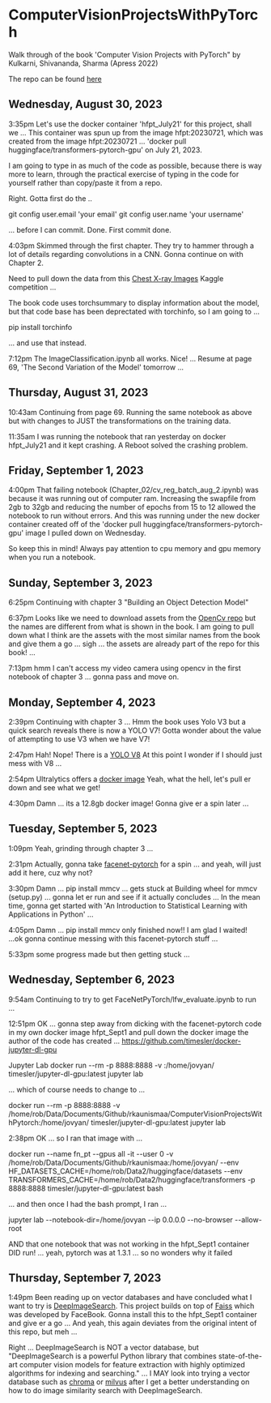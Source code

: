 # ComputerVisionProjectsWithPyTorch

Walk through of the book 'Computer Vision Projects with PyTorch" by Kulkarni, Shivananda, Sharma (Apress 2022)

The repo can be found [here](https://github.com/apress/computer-vision-projects-with-pytorch)

## Wednesday, August 30, 2023

3:35pm Let's use the docker container 'hfpt_July21' for this project, shall we ... This container was spun up from the image hfpt:20230721, which was created from the image hfpt:20230721 ... 'docker pull huggingface/transformers-pytorch-gpu' on July 21, 2023.

I am going to type in as much of the code as possible, because there is way more to learn, through the practical exercise of typing in the code for yourself rather than copy/paste it from a repo. 

Right. Gotta first do the ..

git config user.email 'your email'
git config user.name 'your username'

... before I can commit. Done. First commit done. 

4:03pm Skimmed through the first chapter. They try to hammer through a lot of details regarding convolutions in a CNN.  Gonna continue on with Chapter 2.

Need to pull down the data from this [Chest X-ray Images](https://www.kaggle.com/datasets/tolgadincer/labeled-chest-xray-images) Kaggle competition ...

The book code uses torchsummary to display information about the model, but that code base has been deprectated with torchinfo, so I am going to ...

pip install torchinfo

... and use that instead.

7:12pm The ImageClassification.ipynb all works. Nice! ... Resume at page 69, 'The Second Variation of the Model' tomorrow ... 

## Thursday, August 31, 2023

10:43am Continuing from page 69. Running the same notebook as above but with changes to JUST the transformations on the training data.

11:35am I was running the notebook that ran yesterday on docker hfpt_July21 and it kept crashing. A Reboot solved the crashing problem. 

## Friday, September 1, 2023

4:00pm That failing notebook (Chapter_02/cv_reg_batch_aug_2.ipynb) was because it was running out of computer ram. Increasing the swapfile from 2gb to 32gb and reducing the number of epochs from 15 to 12 allowed the notebook to run without errors. And this was running under the new docker container created off of the 'docker pull huggingface/transformers-pytorch-gpu' image I pulled down on Wednesday. 

So keep this in mind! Always pay attention to cpu memory and gpu memory when you run a notebook.

## Sunday, September 3, 2023

6:25pm Continuing with chapter 3 "Building an Object Detection Model"

6:37pm Looks like we need to download assets from the [OpenCv repo](https://github.com/opencv/opencv/tree/master/data/haarcascades) but the names are different from what is shown in the book. I am going to pull down what I think are the assets with the most similar names from the book and give them a go ... sigh ... the assets are already part of the repo for this book! ... 

7:13pm hmm I can't access my video camera using opencv in the first notebook of chapter 3 ... gonna pass and move on.

## Monday, September 4, 2023

2:39pm Continuing with chapter 3 ... Hmm the book uses Yolo V3 but a quick search reveals there is now a YOLO V7! Gotta wonder about the value of attempting to use V3 when we have V7!

2:47pm Hah! Nope! There is a [YOLO V8](https://pypi.org/project/ultralytics/) At this point I wonder if I should just mess with V8 ... 

2:54pm Ultralytics offers a [docker image](https://hub.docker.com/r/ultralytics/ultralytics) Yeah, what the hell, let's pull er down and see what we get!

4:30pm Damn ... its a 12.8gb docker image! Gonna give er a spin later ...

## Tuesday, September 5, 2023

1:09pm Yeah, grinding through chapter 3 ... 

2:31pm Actually, gonna take [facenet-pytorch](https://github.com/timesler/facenet-pytorch) for a spin ... and yeah, will just add it here, cuz why not?

3:30pm Damn ... pip install mmcv ... gets stuck at Building wheel for mmcv (setup.py) ... gonna let er run and see if it actually concludes ... In the mean time, gonna get started with 'An Introduction to Statistical Learning with Applications in Python' ...

4:05pm Damn ... pip install mmcv only finished now!! I am glad I waited! ...ok gonna continue messing with this facenet-pytorch stuff ... 

5:33pm some progress made but then getting stuck ... 

## Wednesday, September 6, 2023

9:54am Continuing to try to get FaceNetPyTorch/lfw_evaluate.ipynb to run ...  

12:51pm OK ...  gonna step away from dicking with the facenet-pytorch code in my own docker image hfpt_Sept1 and pull down the docker image the author of the code has created ... https://github.com/timesler/docker-jupyter-dl-gpu

Jupyter Lab
docker run --rm -p 8888:8888 -v <local path>:/home/jovyan/ timesler/jupyter-dl-gpu:latest jupyter lab

... which of course needs to change to ... 

docker run --rm -p 8888:8888 -v /home/rob/Data/Documents/Github/rkaunismaa/ComputerVisionProjectsWithPytorch:/home/jovyan/ timesler/jupyter-dl-gpu:latest jupyter lab

2:38pm OK ... so I ran that image with ...

docker run --name fn_pt --gpus all -it --user 0 -v /home/rob/Data/Documents/Github/rkaunismaa:/home/jovyan/ --env HF_DATASETS_CACHE=/home/rob/Data2/huggingface/datasets --env TRANSFORMERS_CACHE=/home/rob/Data2/huggingface/transformers -p 8888:8888 timesler/jupyter-dl-gpu:latest bash

... and then once I had the bash prompt, I ran ...

jupyter lab --notebook-dir=/home/jovyan --ip 0.0.0.0 --no-browser --allow-root

AND that one notebook that was not working in the hfpt_Sept1 container DID run! ... yeah, pytorch was at 1.3.1 ... so no wonders why it failed

## Thursday, September 7, 2023

1:49pm Been reading up on vector databases and have concluded what I want to try is [DeepImageSearch](https://pypi.org/project/DeepImageSearch/). This project builds on top of [Faiss](https://faiss.ai/) which was developed by FaceBook. Gonna install this to the hfpt_Sept1 container and give er a go ... And yeah, this again deviates from the original intent of this repo, but meh ... 

Right ... DeepImageSearch is NOT a vector database, but "DeepImageSearch is a powerful Python library that combines state-of-the-art computer vision models for feature extraction with highly optimized algorithms for indexing and searching." ... I MAY look into trying a vector database such as [chroma](https://www.trychroma.com/) or [milvus](https://milvus.io/) after I get a better understanding on how to do image similarity search with DeepImageSearch. 

